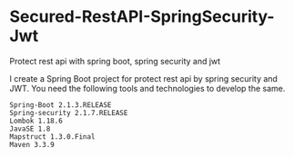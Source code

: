 # Secured-RestAPI-SpringSecurity-Jwt
Protect rest api with spring boot, spring security and jwt

I create a Spring Boot project for protect rest api by spring security and JWT. You need the following tools and technologies to develop the same.

    Spring-Boot 2.1.3.RELEASE
    Spring-security 2.1.7.RELEASE
    Lombok 1.18.6
    JavaSE 1.8
    Mapstruct 1.3.0.Final
    Maven 3.3.9
